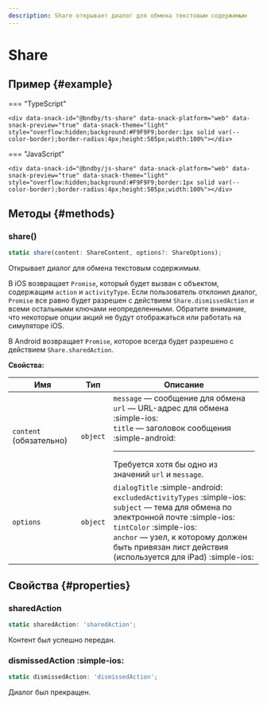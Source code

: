 ```yaml
---
description: Share открывает диалог для обмена текстовым содержимым
---
```


# Share

## Пример {#example}

=== "TypeScript"

    <div data-snack-id="@bndby/ts-share" data-snack-platform="web" data-snack-preview="true" data-snack-theme="light" style="overflow:hidden;background:#F9F9F9;border:1px solid var(--color-border);border-radius:4px;height:505px;width:100%"></div>

=== "JavaScript"

    <div data-snack-id="@bndby/js-share" data-snack-platform="web" data-snack-preview="true" data-snack-theme="light" style="overflow:hidden;background:#F9F9F9;border:1px solid var(--color-border);border-radius:4px;height:505px;width:100%"></div>

## Методы {#methods}

### share()

```ts
static share(content: ShareContent, options?: ShareOptions);
```

Открывает диалог для обмена текстовым содержимым.

В iOS возвращает `Promise`, который будет вызван с объектом, содержащим `action` и `activityType`. Если пользователь отклонил диалог, `Promise` все равно будет разрешен с действием `Share.dismissedAction` и всеми остальными ключами неопределенными. Обратите внимание, что некоторые опции акций не будут отображаться или работать на симуляторе iOS.

В Android возвращает `Promise`, которое всегда будет разрешено с действием `Share.sharedAction`.

**Свойства:**

| Имя                     | Тип      | Описание                                                                                                                                                                                                                                                                       |
| ----------------------- | -------- | ------------------------------------------------------------------------------------------------------------------------------------------------------------------------------------------------------------------------------------------------------------------------------ |
| `content` (обязательно) | `object` | `message` — сообщение для обмена<br/>`url` — URL-адрес для обмена :simple-ios:<br/>`title` — заголовок сообщения :simple-android:<hr/>Требуется хотя бы одно из значений `url` и `message`.                                                                                    |
| `options`               | `object` | `dialogTitle` :simple-android:<br/>`excludedActivityTypes` :simple-ios:<br/>`subject` — тема для обмена по электронной почте :simple-ios:<br/>`tintColor` :simple-ios:<br/>`anchor` — узел, к которому должен быть привязан лист действия (используется для iPad) :simple-ios: |

## Свойства {#properties}

### sharedAction

```ts
static sharedAction: 'sharedAction';
```

Контент был успешно передан.

### dismissedAction :simple-ios:

```ts
static dismissedAction: 'dismissedAction';
```

Диалог был прекращен.
